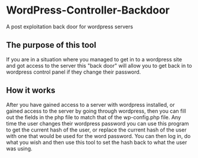 # WordPress-Controller-Backdoor
A post exploitation back door for wordpress servers

## The purpose of this tool
If you are in a situation where you managed to get in to a wordpress site and got access to the server this "back door" will allow you to get back in to wordpress control panel if they change their password.

## How it works
After you have gained access to a server with wordpress installed, or gained access to the server by going through wordpress, then you can fill out the fields in the php file to match that of the wp-config.php file. Any time the user changes their wordpress password you can use this program to get the current hash of the user, or replace the current hash of the user with one that would be used for the word password. You can then log in, do what you wish and then use this tool to set the hash back to what the user was using.
